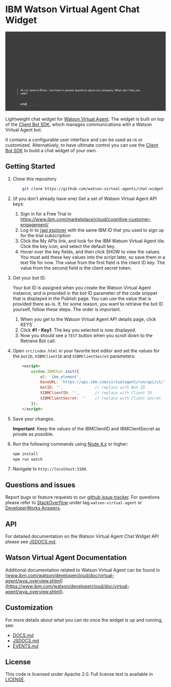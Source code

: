 # IBM Watson Virtual Agent Chat Widget

![Chat Widget example screencap](https://raw.githubusercontent.com/watson-virtual-agents/chat-widget/master/images/screencap.gif)

Lightweight chat widget for [Watson Virtual Agent](https://www.ibm.com/marketplace/cloud/cognitive-customer-engagement/). The widget is built on top of the [Client Bot SDK](https://github.com/watson-virtual-agents/client-sdk), which manages communications with a Watson Virtual Agent bot.

It contains a configurable user interface and can be used as-is or customized. Alternatively, to have ultimate control you can use the [Client Bot SDK](https://github.com/watson-virtual-agents/client-sdk) to build a chat widget of your own.

## Getting Started

1. Clone this repository

    ```bash
        git clone https://github.com/watson-virtual-agents/chat-widget
    ```

2. (if you don't already have one) Get a set of Watson Virtual Agent API keys:
    1. Sign in for a Free Trial in https://www.ibm.com/marketplace/cloud/cognitive-customer-engagement/
    2. Log in to [/api explorer](https://developer.ibm.com/api/) with the same IBM ID that you used to sign up for the trial subscription
    3. Click the My APIs link, and look for the IBM Watson Virtual Agent tile. Click the key icon, and select the default key.
    4. Hover over the key fields, and then click SHOW to view the values. You must add these key values into the script later, so save them in a text file for now. The value from the first field is the client ID key. The value from the second field is the client secret token.

3. Get your bot ID.

    Your bot ID is assigned when you create the Watson Virtual Agent instance, and is provided in the bot ID parameter of the code snippet that is displayed in the Publish page. You can use the value that is provided there as-is.
    If, for some reason, you want to retrieve the bot ID yourself, follow these steps. The order is important.
    1. When you get to the Watson Virtual Agent API details page, click KEYS`.
    2. Click **#1 - Key1**.
    The key you selected is now displayed.
    3. Now you should see a `TEST` button when you scroll down to the Retrieve Bot call.

4. Open `src/index.html` in your favorite text editor and set the values for the `botID`, `XIBMClientID` and `XIBMClientSecret` parameters:
    ```html
        <script>
            window.IBMChat.init({
                el: 'ibm_element',
                baseURL: 'https://api.ibm.com/virtualagent/run/api/v1/',
                botID: '',              // replace with Bot ID
                XIBMClientID: '',       // replace with Client ID
                XIBMClientSecret: ''    // replace with Client Secret
            });
        </script>
    ```

5. Save your changes.

    **Important**: Keep the values of the IBMClientID and IBMClientSecret as private as possible.

6. Run the following commands using [Node 4.x](https://nodejs.org/) or higher:

    ```bash
    npm install
    npm run watch
    ```

7. Navigate to `http://localhost:3100`.

## Questions and issues

Report bugs or feature requests to our [github issue tracker](https://github.com/watson-virtual-agents/chat-widget/issues).
For questions please refer to [StackOverflow](http://stackoverflow.com/questions/tagged/watson-virtual-agent) under tag `watson-virtual-agent` or [DeveloperWorks Answers](https://developer.ibm.com/answers/topics/watson-virtual-agent).

## API

For detailed documentation on the Watson Virtual Agent Chat Widget API please see [JSDOCS.md](./docs/JSDOCS.md).

## Watson Virtual Agent Documentation

Additional documentation related to Watson Virtual Agent can be found in [www.ibm.com/watson/developercloud/doc/virtual-agent/wva_overview.shtml](https://www.ibm.com/watson/developercloud/doc/virtual-agent/wva_overview.shtml).

## Customization

For more details about what you can do once the widget is up and running, see:
- [DOCS.md](./docs/DOCS.md)
- [JSDOCS.md](./docs/JSDOCS.md)
- [EVENTS.md](./docs/EVENTS.md)

## License

This code is licensed under Apache 2.0. Full license text is available in [LICENSE](https://github.com/watson-virtual-agents/chat-widget/blob/master/LICENSE).
